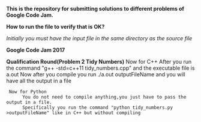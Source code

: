__This is the repository for submitting solutions to different problems of Google Code Jam.__

**How to run the file to verify that is OK?**

   *Initially you must have the input file in the same directory as the source file*
   
 **Google Code Jam 2017**
 
  __Qualification Round(Problem 2 Tidy Numbers)__
     Now for C++
       After you run the command "g++ -std=c++11 tidy_numbers.cpp" and the executable file is a.out
       Now after you compile you run ./a.out <inputFileName >outputFileName and you will have all the output in a file
  
     Now for Python 
          You do not need to compile anything,you just have to pass the output in a file.
          Specifically you run the command "python tidy_numbers.py >outputFileName" like in C++ but without compiling 
    
